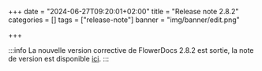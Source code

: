 +++
date = "2024-06-27T09:20:01+02:00"
title = "Release note 2.8.2"
categories = []
tags = ["release-note"]
banner = "img/banner/edit.png"

+++

:::info
La nouvelle version corrective de FlowerDocs 2.8.2 est sortie, la note de version est disponible [ici](broken-link.md).
:::